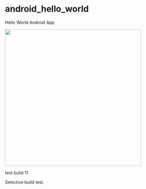 android_hello_world
===================    
Hello World Android App
  
<img src="http://i.imgur.com/dio0DXF.png" width="450" />

test build 11   

Selective build test. 
 
  
 
  
   
